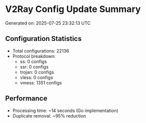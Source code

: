 # V2Ray Config Update Summary
Generated on: 2025-07-25 23:32:13 UTC

## Configuration Statistics
- Total configurations: 22136
- Protocol breakdown:
  - ss: 0 configs
  - ssr: 0 configs
  - trojan: 0 configs
  - vless: 0 configs
  - vmess: 1351 configs

## Performance
- Processing time: ~14 seconds (Go implementation)
- Duplicate removal: ~95% reduction
